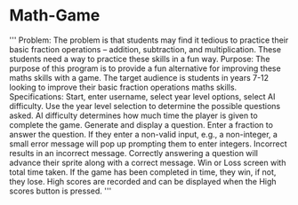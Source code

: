# Math-Game
'''
Problem:
The problem is that students may find it tedious to practice their basic fraction operations – addition, subtraction, and multiplication. These students need a way to practice these skills in a fun way.
Purpose:
The purpose of this program is to provide a fun alternative for improving these maths skills with a game.
The target audience is students in years 7-12 looking to improve their basic fraction operations maths skills.
Specifications:
Start, enter username, select year level options, select AI difficulty. Use the year level selection to determine the possible questions asked. AI difficulty determines how much time the player is given to complete the game.
Generate and display a question.
Enter a fraction to answer the question.
If they enter a non-valid input, e.g., a non-integer, a small error message will pop up prompting them to enter integers.
Incorrect results in an incorrect message.
Correctly answering a question will advance their sprite along with a correct message.
Win or Loss screen with total time taken. If the game has been completed in time, they win, if not, they lose.
High scores are recorded and can be displayed when the High scores button is pressed.
'''
